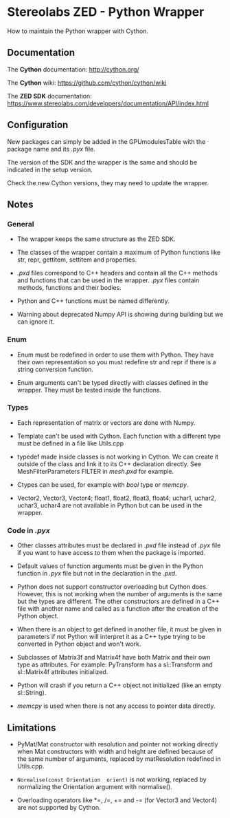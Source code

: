 # Stereolabs ZED - Python Wrapper
How to maintain the Python wrapper with Cython.

## Documentation

The **Cython** documentation: http://cython.org/

The **Cython** wiki: https://github.com/cython/cython/wiki

The **ZED SDK** documentation:
https://www.stereolabs.com/developers/documentation/API/index.html

## Configuration

New packages can simply be added in the GPUmodulesTable with the package name and its *.pyx* file.

The version of the SDK and the wrapper is the same and should be indicated in the setup version.

Check the new Cython versions, they may need to update the wrapper.

## Notes

### General

  * The wrapper keeps the same structure as the ZED SDK.
  
  * The classes of the wrapper contain a maximum of Python functions like str, repr, gettitem, settitem
  and properties.
  
  * *.pxd* files correspond to C++ headers and contain all the C++ methods and functions that can be used in
  the wrapper. *.pyx* files contain methods, functions and their bodies.
  
  * Python and C++ functions must be named differently.
  
  * Warning about deprecated Numpy API is showing during building but we can ignore it.
  
### Enum

  * Enum must be redefined in order to use them with Python.
  They have their own representation so you must redefine str and repr if there is a string
  conversion function.
  
  * Enum arguments can't be typed directly with classes defined in the wrapper.
  They must be tested inside the functions.
  
### Types

  * Each representation of matrix or vectors are done with Numpy.
  
  * Template can't be used with Cython. 
  Each function with a different type must be defined in a file like Utils.cpp
  
  * typedef made inside classes is not working in Cython. We can create it outside of the class and
  link it to its C++ declaration directly. See MeshFilterParameters FILTER in *mesh.pxd*
  for example.
  
  * Ctypes can be used, for example with *bool* type or *memcpy*.

  * Vector2, Vector3, Vector4; float1, float2, float3, float4; uchar1, uchar2, uchar3, uchar4 
  are not available in Python but can be used in the wrapper.
  
### Code in *.pyx*
  
  * Other classes attributes must be declared in *.pxd* file instead of *.pyx* file if you want
  to have access to them when the package is imported.

  * Default values of function arguments must be given in the Python function in *.pyx* file but not
  in the declaration in the *.pxd*.

  * Python does not support constructor overloading but Cython does. However, this is not working
  when the number of arguments is the same but the types are different. The other constructors are
  defined in a C++ file with another name and called as a function after the creation of the Python object.
  
  * When there is an object to get defined in another file, it must be given in parameters 
  if not Python will interpret it as a C++ type trying to be converted in Python object and 
  won't work. 

  * Subclasses of Matrix3f and Matrix4f have both Matrix and their own type as attributes.
  For example: PyTransform has a sl::Transform and sl::Matrix4f attributes initialized.
  
  * Python will crash if you return a C++ object not initialized (like an empty sl::String).
 
  * *memcpy* is used when there is not any access to pointer data directly.
  
## Limitations

  * PyMat/Mat constructor with resolution and pointer not working directly when Mat
    constructors with width and height are defined because of the same number of arguments,
    replaced by matResolution redefined in Utils.cpp.
  
  * ```Normalise(const Orientation  orient)```
 is not working, replaced by normalizing the Orientation argument with normalise().
  
  * Overloading operators like *=, /=, += and -= (for Vector3 and Vector4) are not supported by Cython.
  
